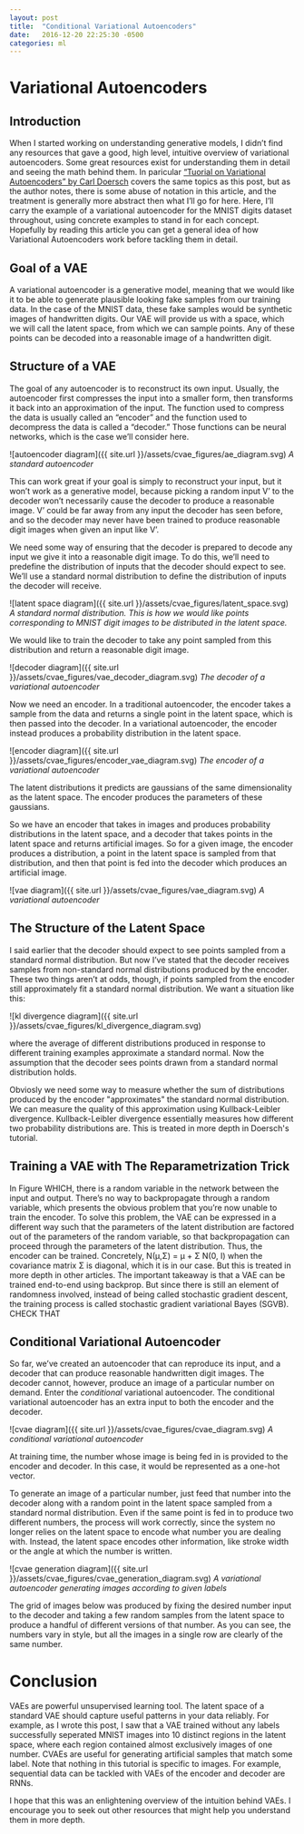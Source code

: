 ```yaml
---
layout: post
title:  "Conditional Variational Autoencoders"
date:   2016-12-20 22:25:30 -0500
categories: ml
---
```




# Variational Autoencoders

## Introduction

When I started working on understanding generative models, I didn’t find any resources that gave a good, high level, intuitive overview of variational autoencoders.  Some great resources exist for understanding them in detail and seeing the math behind them.  In paricular [“Tuorial on Variational Autoencoders” by Carl Doersch](https://arxiv.org/abs/1606.05908) covers the same topics as this post, but as the author notes, there is some abuse of notation in this article, and the treatment is generally more abstract then what I’ll go for here.  Here, I’ll carry the example of a variational autoencoder for the MNIST digits dataset throughout, using concrete examples to stand in for each concept.  Hopefully by reading this article you can get a general idea of how Variational Autoencoders work before tackling them in detail.

## Goal of a VAE

A variational autoencoder is a generative model, meaning that we would like it to be able to generate plausible looking fake samples from our training data.  In the case of the MNIST data, these fake samples would be synthetic images of handwritten digits.  Our VAE will provide us with a space, which we will call the latent space, from which we can sample points.  Any of these points can be decoded into a reasonable image of a handwritten digit.

## Structure of a VAE

The goal of any autoencoder is to reconstruct its own input.  Usually, the autoencoder first compresses the input into a smaller form, then transforms it back into an approximation of the input.   The function used to compress the data is usually called an “encoder” and the function used to decompress the data is called a “decoder.”  Those functions can be neural networks, which is the case we’ll consider here.

![autoencoder diagram]({{ site.url }}/assets/cvae_figures/ae_diagram.svg)
*A standard autoencoder*


This can work great if your goal is simply to reconstruct your input, but it won’t work as a generative model, because picking a random input V’ to the decoder won’t necessarily cause the decoder to produce a reasonable image.  V’ could be far away from any input the decoder has seen before, and so the decoder may never have been trained to produce reasonable digit images when given an input like V’.

We need some way of ensuring that the decoder is prepared to decode any input we give it into a reasonable digit image.  To do this, we’ll need to predefine the distribution of inputs that the decoder should expect to see.  We’ll use a standard normal distribution to define the distribution of inputs the decoder will receive.

![latent space diagram]({{ site.url }}/assets/cvae_figures/latent_space.svg)
*A standard normal distribution.  This is how we would like points corresponding to MNIST digit images to be distributed in the latent space.*

We would like to train the decoder to take any point sampled from this distribution and return a reasonable digit image.  

![decoder diagram]({{ site.url }}/assets/cvae_figures/vae_decoder_diagram.svg)
*The decoder of a variational autoencoder*


Now we need an encoder.  In a traditional autoencoder, the encoder takes a sample from the data and returns a single point in the latent space, which is then passed into the decoder.  In a variational autoencoder, the encoder instead produces a probability distribution in the latent space.

![encoder diagram]({{ site.url }}/assets/cvae_figures/encoder_vae_diagram.svg)
*The encoder of a variational autoencoder*

The latent distributions it predicts are gaussians of the same dimensionality as the latent space.  The encoder produces the parameters of these gaussians.

So we have an encoder that takes in images and produces probability distributions in the latent space, and a decoder that takes points in the latent space and returns artificial images.  So for a given image, the encoder produces a distribution, a point in the latent space is sampled from that distribution, and then that point is fed into the decoder which produces an artificial image.

![vae diagram]({{ site.url }}/assets/cvae_figures/vae_diagram.svg)
*A variational autoencoder*

## The Structure of the Latent Space

I said earlier that the decoder should expect to see points sampled from a standard normal distribution.  But now I’ve stated that the decoder receives samples from non-standard normal distributions produced by the encoder.  These two things aren’t at odds, though, if points sampled from the encoder still approximately fit a standard normal distribution.  We want a situation like this:

![kl divergence diagram]({{ site.url }}/assets/cvae_figures/kl_divergence_diagram.svg)


where the average of different distributions produced in response to different training examples approximate a standard normal.  Now the assumption that the decoder sees points drawn from a standard normal distribution holds.

Obviosly we need some way to measure whether the sum of distributions produced by the encoder "approximates" the standard normal distribution.  We can measure the quality of this approximation using Kullback-Leibler divergence.  Kullback-Leibler divergence essentially measures how different two probability distributions are.  This is treated in more depth in Doersch's tutorial.
 
## Training a VAE with The Reparametrization Trick

In Figure WHICH, there is a random variable in the network between the input and output.  There’s no way to backpropagate through a random variable, which presents the obvious problem that you’re now unable to train the encoder.  To solve this problem, the VAE can be expressed in a different way such that the parameters of the latent distribution are factored out of the parameters of the random variable, so that backpropagation can proceed through the parameters of the latent distribution.  Thus, the encoder can be trained.  Concretely, N(μ,Σ) = μ + Σ N(0, I) when the covariance matrix Σ is diagonal, which it is in our case.  But this is treated in more depth in other articles.  The important takeaway is that a VAE can be trained end-to-end using backprop.  But since there is still an element of randomness involved, instead of being called stochastic gradient descent, the training process is called stochastic gradient variational Bayes (SGVB). CHECK THAT


## Conditional Variational Autoencoder

So far, we’ve created an autoencoder that can reproduce its input, and a decoder that can produce reasonable handwritten digit images.  The decoder cannot, however, produce an image of a particular number on demand.  Enter the *conditional* variational autoencoder.  The conditional variational autoencoder has an extra input to both the encoder and the decoder.

![cvae diagram]({{ site.url }}/assets/cvae_figures/cvae_diagram.svg)
*A conditional variational autoencoder*


At training time, the number whose image is being fed in is provided to the encoder and decoder.  In this case, it would be represented as a one-hot vector.  

To generate an image of a particular number, just feed that number into the decoder along with a random point in the latent space sampled from a standard normal distribution.  Even if the same point is fed in to produce two different numbers, the process will work correctly, since the system no longer relies on the latent space to encode what number you are dealing with.  Instead, the latent space encodes other information, like stroke width or the angle at which the number is written.

![cvae generation diagram]({{ site.url }}/assets/cvae_figures/cvae_generation_diagram.svg)
*A variational autoencoder generating images according to given labels*


The grid of images below was produced by fixing the desired number input to the decoder and taking a few random samples from the latent space to produce a handful of different versions of that number.  As you can see, the numbers vary in style, but all the images in a single row are clearly of the same number. 




# Conclusion

VAEs are powerful unsupervised learning tool.  The latent space of a standard VAE should capture useful patterns in your data reliably.  For example, as I wrote this post, I saw that a VAE trained without any labels successfully seperated MNIST images into 10 distinct regions in the latent space, where each region contained almost exclusively images of one number.  CVAEs are useful for generating artificial samples that match some label.  Note that nothing in this tutorial is specific to images.  For example, sequential data can be tackled with VAEs of the encoder and decoder are RNNs.

I hope that this was an enlightening overview of the intuition behind VAEs.  I encourage you to seek out other resources that might help you understand them in more depth.